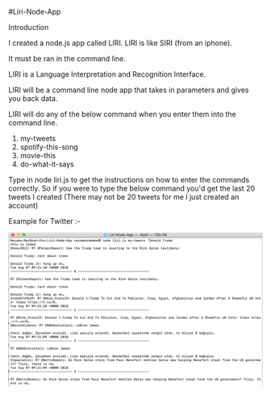 #Liri-Node-App

Introduction

I created a node.js app called LIRI. LIRI is like SIRI (from an iphone).

It must be ran in the command line.

LIRI is a Language Interpretation and Recognition Interface.

LIRI will be a command line node app that takes in parameters and gives you back data.

LIRI will do any of the below command when you enter them into the command line.

1. my-tweets
2. spotify-this-song
3. movie-this
4. do-what-it-says

Type in node liri.js to get the instructions on how to enter the commands correctly. So if you were to type the below command you'd get the last 20 tweets I created (There may not be 20 tweets for me I just created an account)

Example for Twitter :-

![picture](images/tweets.png)
